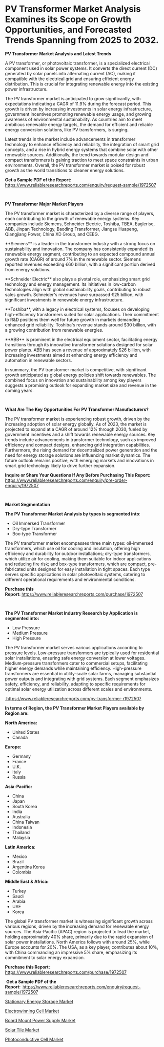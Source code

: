 <p><h1>PV Transformer Market Analysis Examines its Scope on Growth Opportunities, and Forecasted Trends Spanning from 2025 to 2032.</h1></p><p><strong>PV Transformer Market Analysis and Latest Trends</strong></p>
<p><p>A PV transformer, or photovoltaic transformer, is a specialized electrical component used in solar power systems. It converts the direct current (DC) generated by solar panels into alternating current (AC), making it compatible with the electrical grid and ensuring efficient energy distribution. This is crucial for integrating renewable energy into the existing power infrastructure.</p><p>The PV transformer market is anticipated to grow significantly, with expectations indicating a CAGR of 11.9% during the forecast period. This growth is driven by increasing investments in solar energy infrastructure, government incentives promoting renewable energy usage, and growing awareness of environmental sustainability. As countries aim to meet ambitious renewable energy targets, the demand for efficient and reliable energy conversion solutions, like PV transformers, is surging.</p><p>Latest trends in the market include advancements in transformer technology to enhance efficiency and reliability, the integration of smart grid concepts, and a rise in hybrid energy systems that combine solar with other renewable sources. Additionally, the trend towards modular design and compact transformers is gaining traction to meet space constraints in urban environments. Overall, the PV transformer market is poised for robust growth as the world transitions to cleaner energy solutions.</p></p>
<p><strong>Get a Sample PDF of the Report:&nbsp;</strong> <a href="https://www.reliableresearchreports.com/enquiry/request-sample/1972507?utm_campaign=83&utm_medium=2&utm_source=Github&utm_content=ia&utm_term=13022025&utm_id=pv-transformer">https://www.reliableresearchreports.com/enquiry/request-sample/1972507</a></p>
<p>&nbsp;</p>
<p><strong>PV Transformer Major Market Players</strong></p>
<p><p>The PV transformer market is characterized by a diverse range of players, each contributing to the growth of renewable energy systems. Key companies include Siemens, Schneider Electric, Toshiba, TBEA, Eaglerise, ABB, Jinpan Technology, Baoding Transformer, Jiangsu Huapeng, Qiangjiang Power, China XD Group, and CEEG.</p><p>**Siemens** is a leader in the transformer industry with a strong focus on sustainability and innovation. The company has consistently expanded its renewable energy segment, contributing to an expected compound annual growth rate (CAGR) of around 7% in the renewable sector. Siemens reported revenues exceeding €60 billion, with a significant portion derived from energy solutions.</p><p>**Schneider Electric** also plays a pivotal role, emphasizing smart grid technology and energy management. Its initiatives in low-carbon technologies align with global sustainability goals, contributing to robust sales growth. Schneider's revenues have surpassed €25 billion, with significant investments in renewable energy infrastructure.</p><p>**Toshiba**, with a legacy in electrical systems, focuses on developing high-efficiency transformers suited for solar applications. Their commitment to R&D positions them well for future growth in markets demanding enhanced grid reliability. Toshiba's revenue stands around $30 billion, with a growing contribution from renewable energies.</p><p>**ABB** is prominent in the electrical equipment sector, facilitating energy transitions through its innovative transformer solutions designed for solar power plants. ABB has seen a revenue of approximately $26 billion, with increasing investments aimed at enhancing energy efficiency and automation in renewable sectors.</p><p>In summary, the PV transformer market is competitive, with significant growth anticipated as global energy policies shift towards renewables. The combined focus on innovation and sustainability among key players suggests a promising outlook for expanding market size and revenue in the coming years.</p></p>
<p>&nbsp;</p>
<p><strong>What Are The Key Opportunities For PV Transformer Manufacturers?</strong></p>
<p><p>The PV transformer market is experiencing robust growth, driven by the increasing adoption of solar energy globally. As of 2023, the market is projected to expand at a CAGR of around 12% through 2030, fueled by government incentives and a shift towards renewable energy sources. Key trends include advancements in transformer technology, such as improved efficiency and compact designs, enhancing grid integration capabilities. Furthermore, the rising demand for decentralized power generation and the need for energy storage solutions are influencing market dynamics. The future outlook remains positive, with emerging markets and innovations in smart grid technology likely to drive further expansion.</p></p>
<p><strong>Inquire or Share Your Questions If Any Before Purchasing This Report:</strong> <a href="https://www.reliableresearchreports.com/enquiry/pre-order-enquiry/1972507?utm_campaign=83&utm_medium=2&utm_source=Github&utm_content=ia&utm_term=13022025&utm_id=pv-transformer">https://www.reliableresearchreports.com/enquiry/pre-order-enquiry/1972507</a></p>
<p>&nbsp;</p>
<p><strong>Market Segmentation</strong></p>
<p><strong>The PV Transformer Market Analysis by types is segmented into:</strong></p>
<p><ul><li>Oil Immersed Transformer</li><li>Dry-type Transformer</li><li>Box-type Transformer</li></ul></p>
<p><p>The PV transformer market encompasses three main types: oil-immersed transformers, which use oil for cooling and insulation, offering high efficiency and durability for outdoor installations; dry-type transformers, which utilize air for cooling, making them suitable for indoor applications and reducing fire risk; and box-type transformers, which are compact, pre-fabricated units designed for easy installation in tight spaces. Each type serves specific applications in solar photovoltaic systems, catering to different operational requirements and environmental conditions.</p></p>
<p><strong>Purchase this Report:&nbsp;</strong><a href="https://www.reliableresearchreports.com/purchase/1972507?utm_campaign=83&utm_medium=2&utm_source=Github&utm_content=ia&utm_term=13022025&utm_id=pv-transformer">https://www.reliableresearchreports.com/purchase/1972507</a></p>
<p>&nbsp;</p>
<p><strong>The PV Transformer Market Industry Research by Application is segmented into:</strong></p>
<p><ul><li>Low Pressure</li><li>Medium Pressure</li><li>High Pressure</li></ul></p>
<p><p>The PV transformer market serves various applications according to pressure levels. Low-pressure transformers are typically used for residential solar installations, ensuring safe energy conversion at lower voltages. Medium-pressure transformers cater to commercial setups, facilitating higher energy demands while maintaining efficiency. High-pressure transformers are essential in utility-scale solar farms, managing substantial power outputs and integrating with grid systems. Each segment emphasizes safety, efficiency, and reliability, adapting to specific requirements for optimal solar energy utilization across different scales and environments.</p></p>
<p><a href="https://www.reliableresearchreports.com/pv-transformer-r1972507?utm_campaign=83&utm_medium=2&utm_source=Github&utm_content=ia&utm_term=13022025&utm_id=pv-transformer">&nbsp;https://www.reliableresearchreports.com/pv-transformer-r1972507</a></p>
<p><strong>In terms of Region, the PV Transformer Market Players available by Region are:</strong></p>
<p>
    <p> <strong> North America: </strong>
        <ul>
            <li>United States</li>
            <li>Canada</li>
        </ul>
        </p> 
    <p> <strong> Europe: </strong>
        <ul>
            <li>Germany</li>
            <li>France</li>
            <li>U.K.</li>
            <li>Italy</li>
            <li>Russia</li>
        </ul>
        </p> 
    <p> <strong> Asia-Pacific: </strong>
        <ul>
            <li>China</li>
            <li>Japan</li>
            <li>South Korea</li>
            <li>India</li>
            <li>Australia</li>
            <li>China Taiwan</li>
            <li>Indonesia</li>
            <li>Thailand</li>
            <li>Malaysia</li>
        </ul>
        </p> 
    <p> <strong> Latin America: </strong>
        <ul>
            <li>Mexico</li>
            <li>Brazil</li>
            <li>Argentina Korea</li>
            <li>Colombia</li>
        </ul>
        </p> 
    <p> <strong> Middle East & Africa: </strong>
        <ul>
            <li>Turkey</li>
            <li>Saudi</li>
            <li>Arabia</li>
            <li>UAE</li>
            <li>Korea</li>
        </ul>
    </p>
    </p>
<p><p>The global PV transformer market is witnessing significant growth across various regions, driven by the increasing demand for renewable energy sources. The Asia-Pacific (APAC) region is projected to lead the market, holding approximately 40% share, primarily due to the rapid expansion of solar power installations. North America follows with around 25%, while Europe accounts for 20%. The USA, as a key player, contributes about 10%, with China commanding an impressive 5% share, emphasizing its commitment to solar energy expansion.</p></p>
<p><strong>Purchase this Report: </strong><a href="https://www.reliableresearchreports.com/purchase/1972507?utm_campaign=83&utm_medium=2&utm_source=Github&utm_content=ia&utm_term=13022025&utm_id=pv-transformer">https://www.reliableresearchreports.com/purchase/1972507</a></p>
<p>&nbsp;<strong>Get a Sample PDF of the Report:&nbsp;&nbsp;</strong><a href="https://www.reliableresearchreports.com/enquiry/request-sample/1972507?utm_campaign=83&utm_medium=2&utm_source=Github&utm_content=ia&utm_term=13022025&utm_id=pv-transformer">https://www.reliableresearchreports.com/enquiry/request-sample/1972507</a></p>
<p><strong></strong></p>
<p><p><a href="https://github.com/slmagaddam/Market-Research-Report-List-1/blob/main/stationary-energy-storage-market.md?utm_campaign=83&utm_medium=2&utm_source=Github&utm_content=ia&utm_term=13022025&utm_id=pv-transformer">Stationary Energy Storage Market</a></p><p><a href="https://github.com/watzondechao/Market-Research-Report-List-1/blob/main/electrowinning-cell-market.md?utm_campaign=83&utm_medium=2&utm_source=Github&utm_content=ia&utm_term=13022025&utm_id=pv-transformer">Electrowinning Cell Market</a></p><p><a href="https://github.com/lizamflotow/Market-Research-Report-List-1/blob/main/board-mount-power-supply-market.md?utm_campaign=83&utm_medium=2&utm_source=Github&utm_content=ia&utm_term=13022025&utm_id=pv-transformer">Board Mount Power Supply Market</a></p><p><a href="https://github.com/phephezxnf/Market-Research-Report-List-1/blob/main/solar-tile-market.md?utm_campaign=83&utm_medium=2&utm_source=Github&utm_content=ia&utm_term=13022025&utm_id=pv-transformer">Solar Tile Market</a></p><p><a href="https://github.com/iroldilom/Market-Research-Report-List-1/blob/main/photoconductive-cell-market.md?utm_campaign=83&utm_medium=2&utm_source=Github&utm_content=ia&utm_term=13022025&utm_id=pv-transformer">Photoconductive Cell Market</a></p></p>